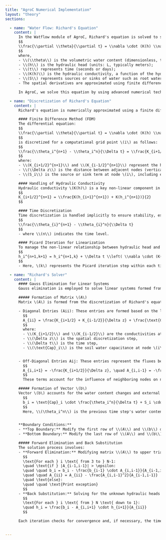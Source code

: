 ```yaml
---
title: "AgroC Numerical Implementation"
layout: "theory"
sections:

  - name: "Water Flow: Richard's Equation"
    content: |
      In the Watflow module of AgroC, Richard's equation is solved to simulate how water moves through unsaturated soils. In terms of water content, this equation can be written as:
      $$
      \\frac{\\partial \\theta}{\\partial t} = \\nabla \cdot (K(h) \\nabla h) + S
      $$
      where,
      - \\(\\theta\\) is the volumetric water content (dimensionless, typically expressed as m³/m³);
      - \\(h\\) is the hydraulic head (units: L, typically meters);
      - \\(t\\) represents time (seconds or days);
      - \\(K(h)\\) is the hydraulic conductivity, a function of the hydraulic head (units: L/T, typically m/s);
      - \\(S\\) represents sources or sinks of water such as root water uptake or irrigation (units: L³/L³/T, typically m³/m³/s);
      - The spatial derivatives are approximated using finite differences and the temporal derivative is handled via an implicit time-stepping method.

      In AgroC, we solve this equation by using advanced numerical techniques like Picard iteration for non-linear convergence and a Gauss-Siedel elimination technique to solve the resulting linear system of equations. 

  - name: "Discretization of Richard's Equation"
    content: |
      Richard's equation is numerically approximated using a finite difference method (FDM) for spatial discretization and an implicit time-stepping method for temporal discretization. Here is the detailed breakdown:

      #### Finite Difference Method (FDM)
      The differential equation:
      $$
      \\frac{\\partial \\theta}{\\partial t} = \\nabla \cdot (K(h) \\nabla h) + S
      $$
      is discretized for a computational grid point \(i\) as follows:
      $$
      \\frac{\\theta_i^{n+1} - \\theta_i^n}{\\Delta t} = \\frac{K_{i+1/2}^{n+1} (h_{i+1}^{n+1} - h_i^{n+1}) - K_{i-1/2}^{n+1} (h_i^{n+1} - h_{i-1}^{n+1})}{\\Delta z^2} + S_i
      $$
      where:
      - \\(K_{i+1/2}^{n+1}\\) and \\(K_{i-1/2}^{n+1}\\) represent the hydraulic conductivity values interpolated between nodes,
      - \\(\\Delta z\\) is the distance between adjacent nodes (vertical discretization),
      - \\(S_i\\) is the source or sink term at node \(i\), including effects like root water uptake or irrigation.

      #### Handling of Hydraulic Conductivity
      Hydraulic conductivity \(K(h)\) is a key non-linear component in Richard's equation and is dependent on the hydraulic head \(h\). In the discretization:
      $$
      K_{i+1/2}^{n+1} = \\frac{K(h_{i+1}^{n+1}) + K(h_i^{n+1})}{2}
      $$

      #### Time Discretization
      Time discretization is handled implicitly to ensure stability, especially given the non-linear nature of the soil moisture properties. The backward Euler method is used:
      $$
      \\frac{\\theta_{i}^{n+1} - \\theta_{i}^n}{\\Delta t}
      $$
      - where \\(n\\) indicates the time level.

      #### Picard Iteration for Linearization
      To manage the non-linear relationship between hydraulic head and hydraulic conductivity, Picard iteration is utilized:
      $$
      h_i^{n+1,k+1} = h_i^{n+1,k} + \\Delta t \\left( \\nabla \cdot (K(h_i^{n+1,k}) \\nabla h_i^{n+1,k}) + S_i \\right)
      $$
      - Here, \(k\) represents the Picard iteration step within each time step, refining the head approximation iteratively until convergence.

  - name: "Richard's Solver"
    content: |
      #### Gauss Elimination for Linear Systems
      Gauss elimination is employed to solve linear systems formed from the finite difference discretization of Richard's equation. Here's a comprehensive step-by-step description of the entire Gauss elimination process, including the explicit definition and formation of matrix \(A\):

      ##### Formation of Matrix \(A\)
      Matrix \(A\) is formed from the discretization of Richard's equation. It consists of coefficients that account for the hydraulic conductivity between nodes and the storage or capacitance of each node:

      - Diagonal Entries (Aii): These entries are formed based on the local node's hydraulic conductivity and its soil water capacitance. For node \(i\), the diagonal entry Aii is given by:
        $$
        A_{ii} = \frac{K_{i+1/2} + K_{i-1/2}}{\Delta z} + \frac{\text{Cap}_i \cdot \Delta z}{\Delta t}
        $$
        where:
        - \\(K_{i+1/2}\\) and \\(K_{i-1/2}\\) are the conductivities at the interfaces with adjacent nodes,
        - \\(\Delta z\\) is the spatial discretization step,
        - \\(\Delta t\\) is the time step,
        - \\(\text{Cap}_i\\) is the soil water capacitance at node \(i\).


      - Off-Diagonal Entries Aij: These entries represent the fluxes between node \(i\) and its adjacent nodes due to hydraulic conductivity:
        $$
        A_{i,i+1} = -\frac{K_{i+1/2}}{\Delta z}, \quad A_{i,i-1} = -\frac{K_{i-1/2}}{\Delta z}
        $$
        These terms account for the influence of neighboring nodes on node \(i\).

      ##### Formation of Vector \(b\)
      Vector \(b\) accounts for the water content changes and external sources or sinks at each node:
        $$
        b_i = \text{Cap}_i \cdot \frac{\theta_i^n}{\Delta t} + S_i \cdot \Delta z + \text{Boundary Contributions}
        $$
        Here, \\(\theta_i^n\\) is the previous time step's water content, and \\(S_i\\) represents sources or sinks such as root uptake or irrigation.


      **Boundary Conditions:**
      - **Top Boundary:** Modify the first row of \\(A\\) and \\(b\\) depending on specified atmospheric or flux conditions.
      - **Bottom Boundary:** Modify the last row of \\(A\\) and \\(b\\) based on seepage or bottom flux conditions.

      ##### Forward Elimination and Back Substitution
      The solution process involves:
      - **Forward Elimination:** Modifying matrix \\(A\\) to upper triangular form and adjusting vector \(b\) to reflect these transformations, preparing for back substitution.
        $$
        \text{For each } i \text{ from 3 to } N-1:
        \quad \text{if } |A_{i-1,i-1}| > \epsilon:
        \quad \quad b_i = b_i - \frac{b_{i-1} \cdot A_{i,i-1}}{A_{i-1,i-1}}
        \quad \quad A_{ii} = A_{ii} - \frac{A_{i,i-1}^2}{A_{i-1,i-1}}
        \quad \text{else}:
        \quad \quad \text{Print exception}
        $$
      - **Back Substitution:** Solving for the unknown hydraulic heads from the last equation to the first by using the modified \(A\) and \\(b\\):
        $$
        \text{For each } i \text{ from } N \text{ down to 1}:
        \quad h_i = \frac{b_i - A_{i,i+1} \cdot h_{i+1}}{A_{ii}}
        $$

      Each iteration checks for convergence and, if necessary, the time step is adjusted to ensure accurate and stable solutions.
      

---
```


